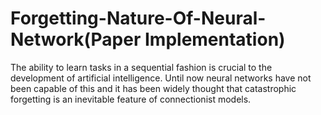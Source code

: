 # Forgetting-Nature-Of-Neural-Network(Paper Implementation)
The ability to learn tasks in a sequential fashion is crucial to the development of artificial intelligence. Until now neural networks have not been capable of this and it has been widely thought that catastrophic forgetting is an inevitable feature of connectionist models.
